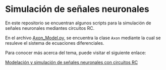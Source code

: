 # Simulación de señales neuronales

En este repositorio se encuentran algunos scripts para la simulación de señales neuronales mediantes circuitos RC.

En el archivo [Axon_Model.py](https://github.com/Luis2501/Neural-signal-simulation/blob/main/Axon_Model.py), se encuentra la clase `Axon` mediante la cual se resuleve el sistema de ecuaciones diferenciales. 

Para conocer más acerca del tema, puede visitar el siguiente enlace:

[Modelación y simulación de señales neuronales con circuitos RC](https://nbviewer.jupyter.org/github/Luis2501/Neural-signal-simulation/blob/main/Modelaci%C3%B3n%20y%20simulaci%C3%B3n%20de%20se%C3%B1ales%20neuronales%20con%20circuitos%20RC.ipynb)
